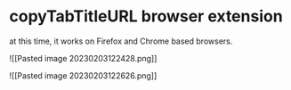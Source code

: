 # copyTabTitleURL browser extension

at this time, it works on Firefox and Chrome based browsers.


![[Pasted image 20230203122428.png]]




![[Pasted image 20230203122626.png]]



